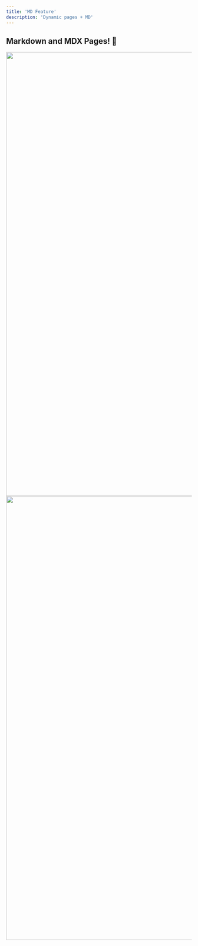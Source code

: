 ```yaml
---
title: 'MD Feature'
description: 'Dynamic pages + MD'
---
```


## Markdown and MDX Pages! 🎉

<img src="/keynote-astro/5.png" width="1200px" />
<br/>
<img src="/keynote-astro/6.png" width="1200px" />
